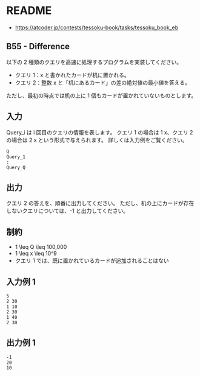 # README
- <https://atcoder.jp/contests/tessoku-book/tasks/tessoku_book_eb>
## B55 - Difference
以下の 2 種類のクエリを高速に処理するプログラムを実装してください。

* クエリ 1：x と書かれたカードが机に置かれる。
* クエリ 2：整数 x と「机にあるカード」の差の絶対値の最小値を答える。

ただし、最初の時点では机の上に 1 個もカードが置かれていないものとします。
## 入力
Query_i は i 回目のクエリの情報を表します。
クエリ 1 の場合は 1 x、クエリ 2 の場合は 2 x という形式で与えられます。
詳しくは入力例をご覧ください。

```
Q
Query_1
:
Query_Q
```
## 出力
クエリ 2 の答えを、順番に出力してください。
ただし、机の上にカードが存在しないクエリについては、-1 と出力してください。
## 制約
* 1 \leq Q \leq 100,000
* 1 \leq x \leq 10^9
* クエリ 1 では、既に置かれているカードが追加されることはない
## 入力例 1
```
5
2 30
1 10
2 30
1 40
2 30
```
## 出力例 1
```
-1
20
10
```
